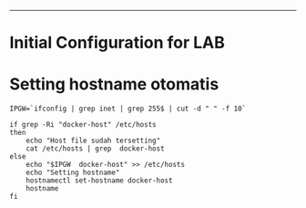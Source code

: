 ---
# Initial Configuration for LAB
# Setting hostname otomatis
```
IPGW=`ifconfig | grep inet | grep 255$ | cut -d " " -f 10`

if grep -Ri "docker-host" /etc/hosts
then
	echo "Host file sudah tersetting"
	cat /etc/hosts | grep  docker-host
else
	echo "$IPGW  docker-host" >> /etc/hosts
	echo "Setting hostname"
	hostnamectl set-hostname docker-host
	hostname
fi
```

